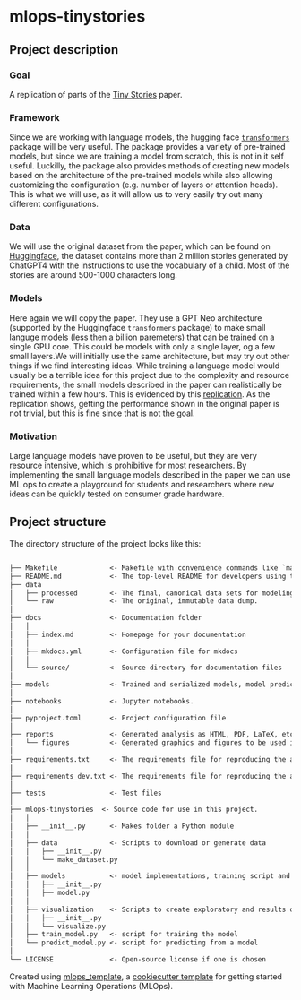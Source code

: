 # mlops-tinystories

## Project description

### Goal
A replication of parts of the [Tiny Stories](https://arxiv.org/abs/2305.07759) paper.
### Framework
Since we are working with language models, the hugging face [`transformers`](https://huggingface.co/docs/transformers/index) package will be very useful. The package provides a variety of pre-trained models, but since we are training a model from scratch, this is not in it self useful. Luckilly, the package also provides methods of creating new models based on the architecture of the pre-trained models while also allowing customizing the configuration (e.g. number of layers or attention heads). This is what we will use, as it will allow us to very easily try out many different configurations.
### Data
We will use the original dataset from the paper, which can be found on [Huggingface](https://huggingface.co/datasets/roneneldan/TinyStories), the dataset contains more than 2 million stories generated by ChatGPT4 with the instructions to use the vocabulary of a child. Most of the stories are around 500-1000 characters long.
### Models
Here again we will copy the paper. They use a GPT Neo architecture (supported by the Huggingface `transformers` package) to make small languge models (less then a billion paremeters) that can be trained on a single GPU core. This could be models with only a single layer, og a few small layers.We will initially use the same architecture, but may try out other things if we find interesting ideas. While training a language model would usually be a terrible idea for this project due to the complexity and resource requirements, the small models described in the paper can realistically be trained within a few hours. This is evidenced by this [replication](https://medium.com/@kl.yap/replicating-tinystories-paper-38839d03ec81). As the replication shows, getting the performance shown in the original paper is not trivial, but this is fine since that is not the goal.
### Motivation
Large language models have proven to be useful, but they are very resource intensive, which is prohibitive for most researchers. By implementing the small language models described in the paper we can use ML ops to create a playground for students and researchers where new ideas can be quickly tested on consumer grade hardware.

## Project structure

The directory structure of the project looks like this:

```txt

├── Makefile             <- Makefile with convenience commands like `make data` or `make train`
├── README.md            <- The top-level README for developers using this project.
├── data
│   ├── processed        <- The final, canonical data sets for modeling.
│   └── raw              <- The original, immutable data dump.
│
├── docs                 <- Documentation folder
│   │
│   ├── index.md         <- Homepage for your documentation
│   │
│   ├── mkdocs.yml       <- Configuration file for mkdocs
│   │
│   └── source/          <- Source directory for documentation files
│
├── models               <- Trained and serialized models, model predictions, or model summaries
│
├── notebooks            <- Jupyter notebooks.
│
├── pyproject.toml       <- Project configuration file
│
├── reports              <- Generated analysis as HTML, PDF, LaTeX, etc.
│   └── figures          <- Generated graphics and figures to be used in reporting
│
├── requirements.txt     <- The requirements file for reproducing the analysis environment
|
├── requirements_dev.txt <- The requirements file for reproducing the analysis environment
│
├── tests                <- Test files
│
├── mlops-tinystories  <- Source code for use in this project.
│   │
│   ├── __init__.py      <- Makes folder a Python module
│   │
│   ├── data             <- Scripts to download or generate data
│   │   ├── __init__.py
│   │   └── make_dataset.py
│   │
│   ├── models           <- model implementations, training script and prediction script
│   │   ├── __init__.py
│   │   ├── model.py
│   │
│   ├── visualization    <- Scripts to create exploratory and results oriented visualizations
│   │   ├── __init__.py
│   │   └── visualize.py
│   ├── train_model.py   <- script for training the model
│   └── predict_model.py <- script for predicting from a model
│
└── LICENSE              <- Open-source license if one is chosen
```

Created using [mlops_template](https://github.com/SkafteNicki/mlops_template),
a [cookiecutter template](https://github.com/cookiecutter/cookiecutter) for getting
started with Machine Learning Operations (MLOps).
